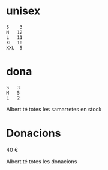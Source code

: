 # unisex
    S	 3
	M	12
	L	11
	XL	10
	XXL	 5

# dona
	S	3
	M	5
	L	2

Albert té totes les samarretes en stock

# Donacions
40 €

Albert té totes les donacions
